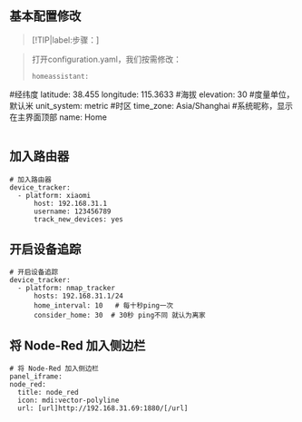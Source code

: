 ## 基本配置修改

>[!TIP|label:步骤：]

> 打开configuration.yaml，我们按需修改：
> ```
> homeassistant:
  #经纬度
  latitude: 38.455
  longitude: 115.3633
  #海拔
  elevation: 30
  #度量单位，默认米
  unit_system: metric
  #时区
  time_zone: Asia/Shanghai
  #系统昵称，显示在主界面顶部
  name: Home
> ```

## 加入路由器

```
# 加入路由器
device_tracker:
  - platform: xiaomi
      host: 192.168.31.1 
      username: 123456789
      track_new_devices: yes
```

## 开启设备追踪

```
# 开启设备追踪
device_tracker:
  - platform: nmap_tracker
      hosts: 192.168.31.1/24
      home_interval: 10   # 每十秒ping一次
      consider_home: 30  # 30秒 ping不同 就认为离家
```

## 将 Node-Red 加入侧边栏

```
# 将 Node-Red 加入侧边栏
panel_iframe:
node_red:
  title: node_red
  icon: mdi:vector-polyline
  url: [url]http://192.168.31.69:1880/[/url]
```



